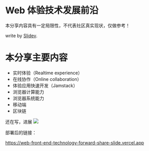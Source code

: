 # Web 体验技术发展前沿

本分享内容具有一定局限性，不代表社区真实现状，仅做参考！

write by [Slidev](https://sli.dev/).

# 本分享主要内容

- 实时体验（Realtime experience）
- 在线协作（Online collaboration）
- 体验应用快速开发（Jamstack）
- 浏览器计算能力
- 浏览器系统能力
- 移动端
- 区块链

还在写，进展 ![](https://img.shields.io/badge/60-100-green?&labelColor=000)

部署后的链接：

https://web-front-end-technology-forward-share-slide.vercel.app
